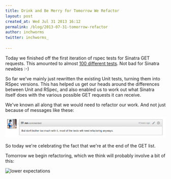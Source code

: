 ```yaml
---
title: Drink and Be Merry for Tomorrow We Refactor
layout: post
created_at: Wed Jul 31 2013 16:12
permalink: /blog/2013-07-31-tomorrow-refactor
author: inchworms
twitter: inchworms_

---
```


Today we finished off the first iteration of rspec tests for Sinatra GET requests. This amounted to almost [100 different tests](https://github.com/inchworms/sinatra_tests/issues/3). Not bad for Sinatra newbies :-)

So far we've mainly just rewritten the existing Unit tests, turning them into RSpec versions. This has helped us get our heads around the differences between Unit and RSpec, and also enabled us to work out what Sinatra itself does with the various possible GET requests it can receive.

We've known all along that we would need to refactor our work. And not just because of messages like these:

![refactor](/images/refactor.png)

So today we're celebrating the fact that we're at the end of the GET list.

Tomorrow we begin refactoring, which we think will probably involve a bit of this:

![lower expectations](http://31.media.tumblr.com/5daa5eef61cfa2ffe7deac92a5a86e18/tumblr_mnn68qT24G1rx3l95o1_500.gif)